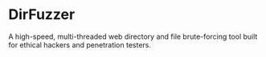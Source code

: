 # DirFuzzer
A high-speed, multi-threaded web directory and file brute-forcing tool built for ethical hackers and penetration testers.
